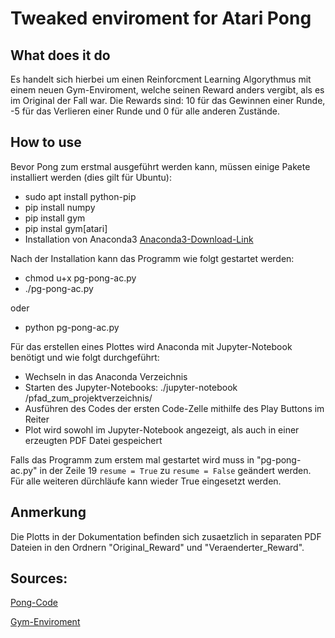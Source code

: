 # Tweaked enviroment for Atari Pong

## What does it do
Es handelt sich hierbei um einen Reinforcment Learning Algorythmus mit einem neuen Gym-Enviroment, welche seinen Reward anders vergibt, als es im Original der Fall war. Die Rewards sind: 10 für das Gewinnen einer Runde, -5 für das Verlieren einer Runde und 0 für alle anderen Zustände.

## How to use
Bevor Pong zum erstmal ausgeführt werden kann, müssen einige Pakete installiert werden (dies gilt für Ubuntu):
+ sudo apt install python-pip
+ pip install numpy
+ pip install gym
+ pip instal gym[atari]
+ Installation von Anaconda3 [Anaconda3-Download-Link](https://www.anaconda.com/distribution/)

Nach der Installation kann das Programm wie folgt gestartet werden:
+ chmod u+x pg-pong-ac.py
+ ./pg-pong-ac.py

oder

+ python pg-pong-ac.py

Für das erstellen eines Plottes wird Anaconda mit Jupyter-Notebook benötigt und wie folgt durchgeführt:
+ Wechseln in das Anaconda Verzeichnis
+ Starten des Jupyter-Notebooks: ./jupyter-notebook /pfad_zum_projektverzeichnis/
+ Ausführen des Codes der ersten Code-Zelle mithilfe des Play Buttons im Reiter
+ Plot wird sowohl im Jupyter-Notebook angezeigt, als auch in einer erzeugten PDF Datei gespeichert

Falls das Programm zum erstem mal gestartet wird muss in "pg-pong-ac.py" in der Zeile 19
`resume = True` zu `resume = False` geändert werden.
Für alle weiteren dürchläufe kann wieder True eingesetzt werden.

## Anmerkung
Die Plotts in der Dokumentation befinden sich zusaetzlich in separaten PDF Dateien in den Ordnern "Original_Reward" und "Veraenderter_Reward".

## Sources:
[Pong-Code](https://github.com/schinger/pong_actor-critic "Policy Gradient Code")

[Gym-Enviroment](https://github.com/openai/gym/tree/master/gym/envs)